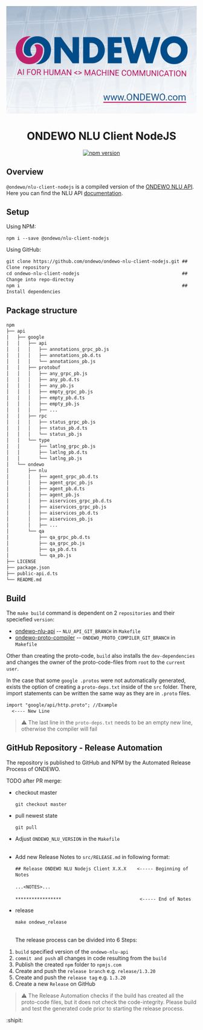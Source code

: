 <p align="center">
  <a href="https://www.ondewo.com">
    <img alt="ONDEWO Logo" src="https://raw.githubusercontent.com/ondewo/ondewo-logos/master/github/ondewo_logo_github_2.png"/>
  </a>
  <h1 align="center">
    ONDEWO NLU Client NodeJS
  </h1>
  <p align="center">
    <a href="https://badge.fury.io/js/%40ondewo%2Fnlu-client-nodejs"><img src="https://badge.fury.io/js/%40ondewo%2Fnlu-client-nodejs.svg" alt="npm version" height="32"></a>
  </p>
</p>

## Overview

`@ondewo/nlu-client-nodejs` is a compiled version of the [ONDEWO NLU API](https://github.com/ondewo/ondewo-nlu-api). Here you can find the NLU API [documentation](https://ondewo.github.io).

## Setup

Using NPM:

```shell
npm i --save @ondewo/nlu-client-nodejs
```

Using GitHub:

```shell
git clone https://github.com/ondewo/ondewo-nlu-client-nodejs.git ## Clone repository
cd ondewo-nlu-client-nodejs                                      ## Change into repo-directoy
npm i                                                            ## Install dependencies
```

## Package structure

```
npm
├── api
│   ├── google
│   │   ├── api
│   │   │   ├── annotations_grpc_pb.js
│   │   │   ├── annotations_pb.d.ts
│   │   │   └── annotations_pb.js
│   │   ├── protobuf
│   │   │   ├── any_grpc_pb.js
│   │   │   ├── any_pb.d.ts
│   │   │   ├── any_pb.js
│   │   │   ├── empty_grpc_pb.js
│   │   │   ├── empty_pb.d.ts
│   │   │   ├── empty_pb.js
│   │   │   ├── ...
│   │   ├── rpc
│   │   │   ├── status_grpc_pb.js
│   │   │   ├── status_pb.d.ts
│   │   │   └── status_pb.js
│   │   └── type
│   │       ├── latlng_grpc_pb.js
│   │       ├── latlng_pb.d.ts
│   │       └── latlng_pb.js
│   └── ondewo
│       ├── nlu
│       │   ├── agent_grpc_pb.d.ts
│       │   ├── agent_grpc_pb.js
│       │   ├── agent_pb.d.ts
│       │   ├── agent_pb.js
│       │   ├── aiservices_grpc_pb.d.ts
│       │   ├── aiservices_grpc_pb.js
│       │   ├── aiservices_pb.d.ts
│       │   ├── aiservices_pb.js
│       │   ├── ...
│       └── qa
│           ├── qa_grpc_pb.d.ts
│           ├── qa_grpc_pb.js
│           ├── qa_pb.d.ts
│           └── qa_pb.js
├── LICENSE
├── package.json
├── public-api.d.ts
└── README.md
```

[comment]: <> (START OF GITHUB README)

## Build

The `make build` command is dependent on 2 `repositories` and their speciefied `version`:

- [ondewo-nlu-api](https://github.com/ondewo/ondewo-nlu-api) -- `NLU_API_GIT_BRANCH` in `Makefile`
- [ondewo-proto-compiler](https://github.com/ondewo/ondewo-proto-compiler) -- `ONDEWO_PROTO_COMPILER_GIT_BRANCH` in `Makefile`

Other than creating the proto-code, `build` also installs the `dev-dependencies` and changes the owner of the proto-code-files from `root` to the `current user`.

In the case that some `google .protos` were not automatically generated, exists the option of creating a `proto-deps.txt` inside of the `src` folder. There, import statements can be written the same way as they are in `.proto` files.

```
import "google/api/http.proto"; //Example
  <---- New Line
```

> :warning: The last line in the `proto-deps.txt` needs to be an empty new line, otherwise the compiler will fail

## GitHub Repository - Release Automation

The repository is published to GitHub and NPM by the Automated Release Process of ONDEWO.

TODO after PR merge:

- checkout master
  ```shell
  git checkout master
  ```
- pull newest state
  ```shell
  git pull
  ```
- Adjust `ONDEWO_NLU_VERSION` in the `Makefile` <br><br>
- Add new Release Notes to `src/RELEASE.md` in following format:

  ```
  ## Release ONDEWO NLU Nodejs Client X.X.X    <----- Beginning of Notes

  ...<NOTES>...

  *****************                             <----- End of Notes
  ```

- release
  ```shell
  make ondewo_release
  ```
  <br>
  The release process can be divided into 6 Steps:

1. `build` specified version of the `ondewo-nlu-api`
2. `commit and push` all changes in code resulting from the `build`
3. Publish the created `npm` folder to `npmjs.com`
4. Create and push the `release branch` e.g. `release/1.3.20`
5. Create and push the `release tag` e.g. `1.3.20`
6. Create a new `Release` on GitHub

> :warning: The Release Automation checks if the build has created all the proto-code files, but it does not check the code-integrity. Please build and test the generated code prior to starting the release process.

:shipit:

[comment]: <> (END OF GITHUB README)
